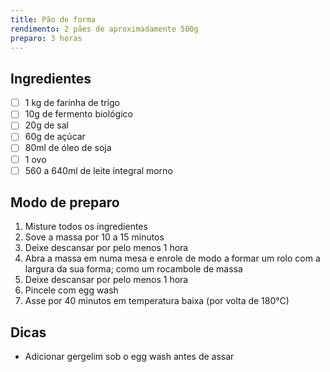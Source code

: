 ```yaml
---
title: Pão de forma
rendimento: 2 pães de aproximadamente 500g
preparo: 3 horas
---
```


## Ingredientes

- [ ] 1 kg de farinha de trigo
- [ ] 10g de fermento biológico 
- [ ] 20g de sal
- [ ] 60g de açúcar
- [ ] 80ml de óleo de soja
- [ ] 1 ovo
- [ ] 560 a 640ml de leite integral morno

## Modo de preparo

1. Misture todos os ingredientes
2. Sove a massa por 10 a 15 minutos
3. Deixe descansar por pelo menos 1 hora
4. Abra a massa em numa mesa e enrole de modo a formar um rolo com a largura da sua forma; como um rocambole de massa
5. Deixe descansar por pelo menos 1 hora
6. Pincele com egg wash
7. Asse por 40 minutos em temperatura baixa (por volta de 180°C)

## Dicas

- Adicionar gergelim sob o egg wash antes de assar